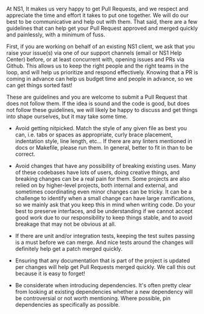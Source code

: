 At NS1, It makes us very happy to get Pull Requests, and we respect and
appreciate the time and effort it takes to put one together. We will do our
best to be communicative and help out with them. That said, there are a few
guidelines that can help get your Pull Request approved and merged quickly
and painlessly, with a minimum of fuss.

First, if you are working on behalf of an existing NS1 client, we ask that you
raise your issue(s) via one of our support channels (email or NS1 Help Center)
before, or at least concurrent with, opening issues and PRs via Github. This
allows us to keep the right people and the right teams in the loop, and will
help us prioritize and respond effectively. Knowing that a PR is coming in
advance can help us budget time and people in advance, so we can get things
sorted fast!

These are guidelines and you are welcome to submit a Pull Request that does not
follow them. If the idea is sound and the code is good, but does not follow
these guidelines, we will likely be happy to discuss and get things into
shape ourselves, but it may take some time.

* Avoid getting nitpicked. Match the style of any given file as best you can,
  i.e. tabs or spaces as appropriate, curly brace placement, indentation style,
  line length, etc... If there are any linters mentioned in docs or Makefile,
  please run them. In general, better to fit in than to be correct.

* Avoid changes that have any possibility of breaking existing uses. Many of
  these codebases have lots of users, doing creative things, and breaking
  changes can be a real pain for them. Some projects are also relied on by
  higher-level projects, both internal and external, and sometimes coordinating
  even minor changes can be tricky.
  It can be a challenge to identify when a small change can have large
  ramifications, so we mainly ask that you keep this in mind when writing code.
  Do your best to preserve interfaces, and be understanding if we cannot accept
  good work due to our responsibility to keep things stable, and to avoid
  breakage that may not be obvious at all.

* If there are unit and/or integration tests, keeping the test suites passing
  is a must before we can merge. And nice tests around the changes will
  definitely help get a patch merged quickly.

* Ensuring that any documentation that is part of the project is updated per
  changes will help get Pull Requests merged quickly. We call this out because
  it is easy to forget!

* Be considerate when introducing dependencies. It's often pretty clear from
  looking at existing dependencies whether a new dependency will be
  controversial or not worth mentioning. Where possible, pin dependencies as
  specifically as possible.
